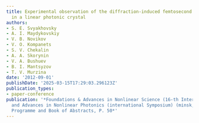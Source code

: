 ```yaml
---
title: Experimental observation of the diffraction-induced femtosecond pulse splitting
  in a linear photonic crystal
authors:
- S. E. Svyakhovsky
- A. I. Maydykovskiy
- V. B. Novikov
- V. O. Kompanets
- S. V. Chekalin
- A. A. Skorynin
- V. A. Bushuev
- B. I. Mantsyzov
- T. V. Murzina
date: '2012-09-01'
publishDate: '2025-03-15T17:29:03.296123Z'
publication_types:
- paper-conference
publication: '*Foundations & Advances in Nonlinear Science (16-th International Conference-school)
  and Advances in Nonlinear Photonics (international Symposium) (minsk, Belarus, 2012).
  Programme and Book of Abstracts, P. 50*'
---
```

